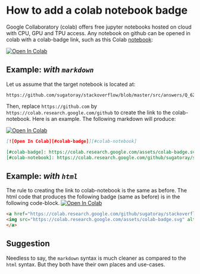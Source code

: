 # How to add a colab notebook badge

Google Collaboratory (colab) offers free jupyter notebooks hosted on cloud with CPU, GPU and TPU access. Any notebook on github can be opened in colab with a colab-badge link, such as this Colab [notebook][#colab-notebook]: 

[![Open In Colab][#colab-badge]][#colab-notebook]

[#colab-badge]: https://colab.research.google.com/assets/colab-badge.svg
[#colab-notebook]: https://colab.research.google.com/github/sugatoray/stackoverflow/blob/master/src/answers/Q_62273183/Q_62273183.ipynb

## Example: _with `markdown`_

Let us assume that the target notebook is located at:   
```
https://github.com/sugatoray/stackoverflow/blob/master/src/answers/Q_62273183/Q_62273183.ipynb
```
Then, replace `https://github.com` by `https://colab.research.google.com/github` to create the link to the colab-notebook. Here is an example. The following markdown will produce:  

[![Open In Colab][#colab-badge]][#colab-notebook]

```markdown
[![Open In Colab][#colab-badge]][#colab-notebook]

[#colab-badge]: https://colab.research.google.com/assets/colab-badge.svg
[#colab-notebook]: https://colab.research.google.com/github/sugatoray/stackoverflow/blob/master/src/answers/Q_62273183/Q_62273183.ipynb
```

## Example: _with `html`_

The rule to creating the link to colab-notebook is the same as before. The html code that produces the following badge (same as before) is in the following code-block. 
<a href="https://colab.research.google.com/github/sugatoray/stackoverflow/blob/master/src/answers/Q_62273183/Q_62273183.ipynb" target="_parent">
<img src="https://colab.research.google.com/assets/colab-badge.svg" alt="Open In Colab"/>
</a>

```html
<a href="https://colab.research.google.com/github/sugatoray/stackoverflow/blob/master/src/answers/Q_62273183/Q_62273183.ipynb" target="_parent">
<img src="https://colab.research.google.com/assets/colab-badge.svg" alt="Open In Colab"/>
</a>
```

## Suggestion

Needless to say, the `markdown` syntax is much cleaner as compared to the `html` syntax. But they both have their own places and use-cases.

